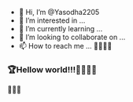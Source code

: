 - 👋 Hi, I’m @Yasodha2205
- 👀 I’m interested in ...
- 🌱 I’m currently learning ...
- 💞️ I’m looking to collaborate on ...
- 📫 How to reach me ...
🎊️🎊️🎉️🎉️
<!---
Yasodha2205/Yasodha2205 is a ✨ special ✨ repository because its `README.md` (this file) appears on your GitHub profile.
You can click the Preview link to take a look at your changes.
--->
<html>
<body>
<h3>🏆️Hellow world!!!🏅🥇🥈🥉</h3>🤗🤗🤗

</form>
</html>
</body>
